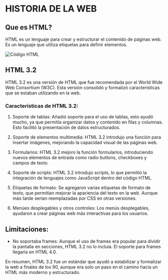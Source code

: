 # HISTORIA DE LA WEB


## Que es HTML?
HTML es un lenguaje para crear y estructurar el contenido de páginas web. Es un lenguaje que utiliza etiquetas para definir elementos.


![Código HTML](https://github.com/DavidInie/SMX2-M8UF1A1-HistoriaWeb-HTML-3.2-o-TemaExpuesto-David-Iniesta/blob/main/Captura%20de%20pantalla%202024-10-03%20094141.png "Foto código HTML")



## HTML 3.2


HTML 3.2 es una versión de HTML que fue recomendada por el World Wide Web Consortium (W3C). Esta versión consolidó y formalizó características que se estaban utilizando en la web. 


### Características de HTML 3.2:


1. Soporte de tablas: Añadió soporte para el uso de tablas, esto ayudó mucho, ya que permitía organizar datos y contenido en filas y columnas. Esto facilitó la presentación de datos estructurados.

2. Soporte de elementos multimedia: HTML 3.2 introdujo una función para insertar imágenes, mejorando la capacidad visual de las páginas web.

3. Formularios: HTML 3.2 mejoro la función formularios, introduciendo nuevos elementos de entrada como radio buttons, checkboxes y campos de texto.

4. Soporte de scripts: HTML 3.2 introdujo scripts, lo que permitió la integración de lenguajes como JavaScript dentro del código HTML.

5. Etiquetas de formato: Se agregaron varias etiquetas de formato de texto, que permitían mejorar la apariencia del texto en la web. Aunque más tarde serían reemplazadas por CSS en otras versiones.

6. Menúes desplegables y otros controles: Los menús desplegables, ayudaron a crear páginas web más interactivas para los usuarios.


## Limitaciones:
* No soportaba frames: Aunque el uso de frames era popular  para dividir la pantalla en secciones, HTML 3.2 no lo incluía. El soporte para frames llegaría en HTML 4.0.


En resumen, HTML 3.2 fue un estándar que ayudó a estabilizar y formalizar la web a finales de los 90, aunque era solo un paso en el camino hacia un HTML más moderno y estructurado.


